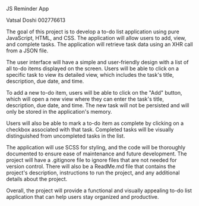 JS Reminder App

Vatsal Doshi
002776613

The goal of this project is to develop a to-do list application using pure JavaScript, HTML, and CSS. The application will allow users to add, view, and complete tasks. The application will retrieve task data using an XHR call from a JSON file.

The user interface will have a simple and user-friendly design with a list of all to-do items displayed on the screen. Users will be able to click on a specific task to view its detailed view, which includes the task's title, description, due date, and time.

To add a new to-do item, users will be able to click on the "Add" button, which will open a new view where they can enter the task's title, description, due date, and time. The new task will not be persisted and will only be stored in the application's memory.

Users will also be able to mark a to-do item as complete by clicking on a checkbox associated with that task. Completed tasks will be visually distinguished from uncompleted tasks in the list.

The application will use SCSS for styling, and the code will be thoroughly documented to ensure ease of maintenance and future development. The project will have a .gitignore file to ignore files that are not needed for version control. There will also be a ReadMe.md file that contains the project's description, instructions to run the project, and any additional details about the project.

Overall, the project will provide a functional and visually appealing to-do list application that can help users stay organized and productive.